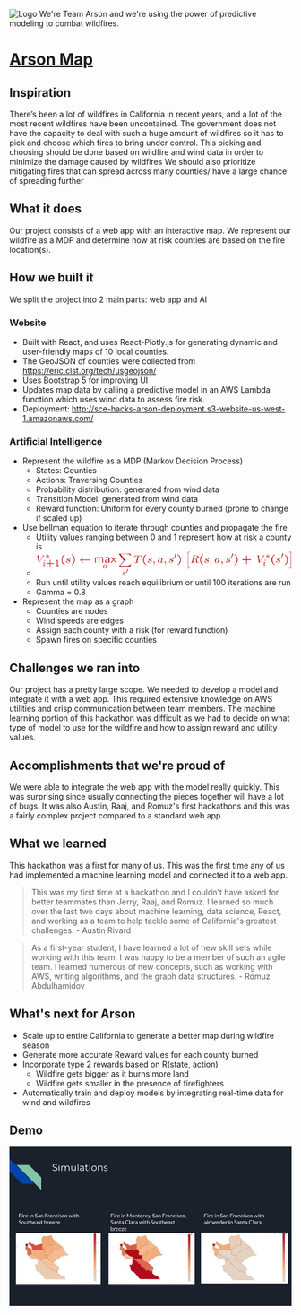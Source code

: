 ![Logo](web/public/favicon.ico?raw=true) We're Team Arson and we're using 
the power of predictive modeling to combat wildfires.

# [Arson Map](http://sce-hacks-arson-deployment.s3-website-us-west-1.amazonaws.com/)

## Inspiration
There’s been a lot of wildfires in California in recent years, and a lot of 
the most recent wildfires have been uncontained. The government does not 
have the capacity to deal with such a huge amount of wildfires so it has to 
pick and choose which fires to bring under control. This picking and 
choosing should be done based on wildfire and wind data in order to minimize 
the damage caused by wildfires We should also prioritize mitigating fires 
that can spread across many counties/ have a large chance of spreading 
further

## What it does
Our project consists of a web app with an interactive map. We represent our wildfire as a MDP and determine how at risk counties are based on the fire location(s). 

## How we built it
We split the project into 2 main parts: web app and AI

### Website
- Built with React, and uses React-Plotly.js for generating dynamic and 
user-friendly maps of 10 local counties.
- The GeoJSON of counties were collected from https://eric.clst.org/tech/usgeojson/
- Uses Bootstrap 5 for improving UI
- Updates map data by calling a predictive model in an AWS Lambda function which uses wind data to assess fire risk.
- Deployment: http://sce-hacks-arson-deployment.s3-website-us-west-1.amazonaws.com/

### Artificial Intelligence
- Represent the wildfire as a MDP (Markov Decision Process)
    - States: Counties
    - Actions: Traversing Counties
    - Probability distribution: generated from wind data
    - Transition Model: generated from wind data
    - Reward function: Uniform for every county burned (prone to change if 
    scaled up)
- Use bellman equation to iterate through counties and propagate the fire
    - Utility values ranging between 0 and 1 represent how at risk a county
    is
    - ![Screenshot](</SCE-Hacks-png/bellman-iteration.png>)
    - Run until utility values reach equilibrium or until 100 iterations are 
    run
    - Gamma = 0.8
- Represent the map as a graph
    - Counties are nodes
    - Wind speeds are edges
    - Assign each county with a risk (for reward function)
    - Spawn fires on specific counties

## Challenges we ran into
Our project has a pretty large scope. We needed to develop a model and 
integrate it with a web app. This required extensive knowledge on AWS 
utilities and crisp communication between team members. The machine learning 
portion of this hackathon was difficult as we had to decide on what type of 
model to use for the wildfire and how to assign reward and utility values. 

## Accomplishments that we're proud of
We were able to integrate the web app with the model really quickly. This 
was surprising since usually connecting the pieces together will have a lot 
of bugs. It was also Austin, Raaj, and Romuz's first hackathons and this was
a fairly complex project compared to a standard web app.

## What we learned
This hackathon was a first for many of us. This was the first time any of us 
had implemented a machine learning model and connected it to a web app. 

> This was my first time at a hackathon and I couldn't have asked for better
> teammates than Jerry, Raaj, and Romuz. I learned so much over the last two
> days about machine learning, data science, React, and working as a team to
> help tackle some of California's greatest challenges. - Austin Rivard

> As a first-year student, I have learned a lot of new skill sets while
> working with this team. I was happy to be a member of such an agile team.
> I learned numerous of new concepts, such as working with AWS, writing 
> algorithms, and the graph data structures. - Romuz Abdulhamidov

## What's next for Arson
- Scale up to entire California to generate a better map during wildfire 
season
- Generate more accurate Reward values for each county burned
- Incorporate type 2 rewards based on R(state, action)
    - Wildfire gets bigger as it burns more land
    - Wildfire gets smaller in the presence of firefighters
- Automatically train and deploy models by integrating real-time data for 
wind and wildfires

## Demo
![Screenshot](</SCE-Hacks-png/SCEhacks Arson Project.jpg>)

